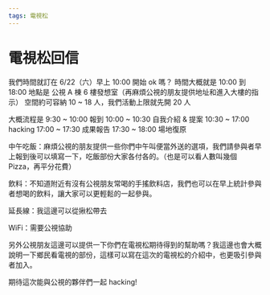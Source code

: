 ```yaml
---
tags: 電視松
---
```

電視松回信
=========

我們時間就訂在 6/22（六）早上 10:00 開始 ok 嗎？
時間大概就是 10:00 到 18:00
地點是 公視 A 棟 6 樓發想室（再麻煩公視的朋友提供地址和進入大樓的指示）
空間約可容納 10 ~ 18 人，我們活動上限就先開 20 人

大概流程是
9:30 ~ 10:00 報到
10:00 ~ 10:30 自我介紹 & 提案
10:30 ~ 17:00 hacking
17:00 ~ 17:30 成果報告
17:30 ~ 18:00 場地復原

中午吃飯：麻煩公視的朋友提供一些你們中午叫便當外送的選項，我們請參與者早上報到後可以填寫一下，吃飯部份大家各付各的。（也是可以看人數叫幾個 Pizza，再平分花費）

飲料：不知道附近有沒有公視朋友常喝的手搖飲料店，我們也可以在早上統計參與者想喝的飲料，讓大家可以更輕鬆的一起參與。

延長線：我這邊可以從揪松帶去

WiFi：需要公視協助

另外公視朋友這邊可以提供一下你們在電視松期待得到的幫助嗎？我這邊也會大概說明一下鄉民看電視的部份，這樣可以寫在這次的電視松的介紹中，也更吸引參與者加入。

期待這次能與公視的夥伴們一起 hacking!